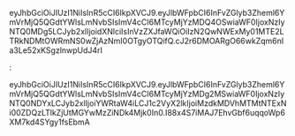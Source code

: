 <!-- user -->
eyJhbGciOiJIUzI1NiIsInR5cCI6IkpXVCJ9.eyJlbWFpbCI6InFvZGlyb3Zheml6YmVrMjQ5QGdtYWlsLmNvbSIsImV4cCI6MTcyMjYzMDQ4OSwiaWF0IjoxNzIyNTQ0MDg5LCJyb2xlIjoidXNlciIsInVzZXJfaWQiOiIzN2QwNWExMy01MTE2LTRkNDMtOWRmNS0wZjAzNmI0OTgyOTQifQ.cJ2r6DMOARgO66wkZqm6nIa3Le52xKSgzlnwpUdJ4rI


<!-- admin -->:
eyJhbGciOiJIUzI1NiIsInR5cCI6IkpXVCJ9.eyJlbWFpbCI6InFvZGlyb3Zheml6YmVrMjQ5QGdtYWlsLmNvbSIsImV4cCI6MTcyMjYzMDg2MSwiaWF0IjoxNzIyNTQ0NDYxLCJyb2xlIjoiYWRtaW4iLCJ1c2VyX2lkIjoiMzdkMDVhMTMtNTExNi00ZDQzLTlkZjUtMGYwMzZiNDk4Mjk0In0.I88x4S7iMAJ7EhvGbf6uqqoWp6XM7kd4SYgy1fsEbmA

